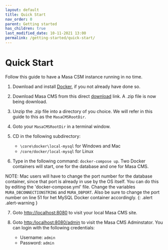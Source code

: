```yaml
---
layout: default
title: Quick Start
nav_order: 0
parent: Getting started
has_children: true
last_modified_date: 10-11-2021 13:00
permalink: /getting-started/quick-start/
---
```


# Quick Start 

Follow this guide to have a Masa CSM instance running in no time.

1. Download and install [Docker](https://docs.docker.com/get-started/), if you not already have done so.

2. Download Masa CMS from this direct [download](https://github.com/MasaCMS/MasaCMS/archive/refs/heads/main.zip) link.
A .zip file is now being download.

3. Unzip the .zip file into a directory of you choice. We will refer in this guide to this as the `MasaCMSRootDir`.

4. Goto your `MasaCMSRootDir` in a terminal window.

5. CD in the following subdirectory:
    * `\core\docker\local-mysql` for Windows and Mac
    * `/core/docker/local-mysql` for Linux 

6.  Type in the following command:  `docker-compose up`.
Two Docker containers will start, one for the database and one for Masa CMS.

   NOTE: Mac users will have to change the port number for the database container, since that port is already in use by the OS itself. You can do this by editing the 'docker-compose.yml' file. Change the variables `MURA_DBCONNECTIONSTRING` and `MURA_DBPORT`. Also be sure to change the port number on line 51 for het MySQL Docker container accordingly.
   {: .alert .alert-warning }

7. Goto [http://localhost:8080](http://localhost:8080) to visit your local Masa CMS site.

8. Goto [http:/localhost:8080/admin](http:/localhost:8080/admin) to visit the Masa CMS Adminstator. You can login with the following credentials:
    * Username: `admin`
    * Password: `admin`